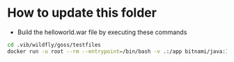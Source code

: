# How to update this folder

* Build the helloworld.war file by executing these commands

```bash
cd .vib/wildfly/goss/testfiles
docker run -u root --rm --entrypoint=/bin/bash -v .:/app bitnami/java:11 /app/helloworld.sh WILDFLY_VERSION
```
